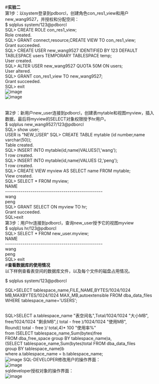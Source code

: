 #**实验二**<br>
第1步：以system登录到pdborcl，创建角色con_res1_view和用户new_wang9527，并授权和分配空间：<br>
$ sqlplus system/123@pdborcl<br>
SQL> CREATE ROLE con_res1_view;<br>
Role created.<br>
SQL> GRANT connect,resource,CREATE VIEW TO con_res1_view;<br>
Grant succeeded.<br>
SQL> CREATE USER new_wang9527 IDENTIFIED BY 123 DEFAULT TABLESPACE users TEMPORARY TABLESPACE temp;<br>
User created.<br>
SQL> ALTER USER new_wang9527 QUOTA 50M ON users;<br>
User altered.<br>
SQL> GRANT con_res1_view TO new_wang9527;<br>
Grant succeeded.<br>
SQL> exit<br>
 ![image](https://github.com/wangmingran9527/oracle/blob/master/test2/oracle1.PNG)<br>
 ![image](https://github.com/wangmingran9527/oracle/blob/master/test2/oracle2.PNG)<br><br><br>
第2步：新用户new_user连接到pdborcl，创建表mytable和视图myview，插入数据，最后将myview的SELECT对象权限授予hr用户。<br>
$ sqlplus new_wang9527/123@pdborcl<br>
SQL> show user;<br>
USER is "NEW_USER"
SQL> CREATE TABLE mytable (id number,name varchar(50));<br>
Table created.<br>
SQL> INSERT INTO mytable(id,name)VALUES(1,'wang');<br>
1 row created.<br>
SQL> INSERT INTO mytable(id,name)VALUES (2,'peng');<br>
1 row created.<br>
SQL> CREATE VIEW myview AS SELECT name FROM mytable;<br>
View created.<br>
SQL> SELECT * FROM myview;<br>
NAME<br>
--------------------------------------------------<br>
wang<br>
peng<br>
SQL> GRANT SELECT ON myview TO hr;<br>
Grant succeeded.<br>
SQL>exit<br>
第3步：用户hr连接到pdborcl，查询new_user授予它的视图myview<br>
$ sqlplus hr/123@pdborcl<br>
SQL> SELECT * FROM new_user.myview;<br>
NAME<br>
--------------------------------------------------<br>
wang<br>
peng<br>
SQL> exit<br>
#**查看数据库的使用情况**<br>
以下样例查看表空间的数据库文件，以及每个文件的磁盘占用情况。<br>

$ sqlplus system/123@pdborcl<br>

SQL>SELECT tablespace_name,FILE_NAME,BYTES/1024/1024 MB,MAXBYTES/1024/1024 MAX_MB,autoextensible FROM dba_data_files  WHERE  tablespace_name='USERS';<br><br>

SQL>SELECT a.tablespace_name "表空间名",Total/1024/1024 "大小MB",<br>
 free/1024/1024 "剩余MB",( total - free )/1024/1024 "使用MB",<br>
 Round(( total - free )/ total,4)* 100 "使用率%"<br>
 from (SELECT tablespace_name,Sum(bytes)free<br>
        FROM   dba_free_space group  BY tablespace_name)a,<br>
       (SELECT tablespace_name,Sum(bytes)total FROM dba_data_files<br>
        group  BY tablespace_name)b<br>
 where  a.tablespace_name = b.tablespace_name;<br>
 ![image]()
 SQL-DEVELOPER修改用户的操作界面：<br>
 ![image](https://github.com/wangmingran9527/oracle/blob/master/test2/3.PNG)<br>
 sqldeveloper授权对象的操作界面：<br>
 ![image](https://github.com/wangmingran9527/oracle/blob/master/test2/5.PNG)<br>
